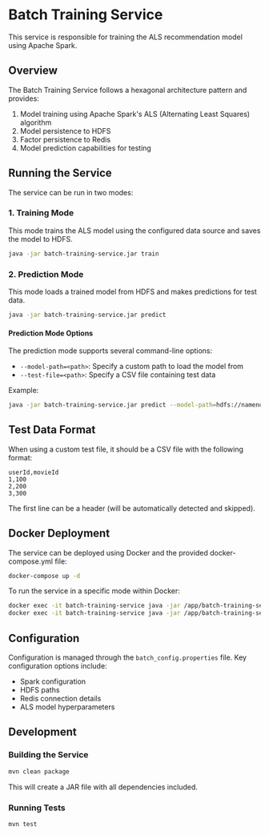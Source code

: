# Batch Training Service

This service is responsible for training the ALS recommendation model using Apache Spark.

## Overview

The Batch Training Service follows a hexagonal architecture pattern and provides:

1. Model training using Apache Spark's ALS (Alternating Least Squares) algorithm
2. Model persistence to HDFS
3. Factor persistence to Redis
4. Model prediction capabilities for testing

## Running the Service

The service can be run in two modes:

### 1. Training Mode

This mode trains the ALS model using the configured data source and saves the model to HDFS.

```bash
java -jar batch-training-service.jar train
```

### 2. Prediction Mode

This mode loads a trained model from HDFS and makes predictions for test data.

```bash
java -jar batch-training-service.jar predict
```

#### Prediction Mode Options

The prediction mode supports several command-line options:

- `--model-path=<path>`: Specify a custom path to load the model from
- `--test-file=<path>`: Specify a CSV file containing test data

Example:

```bash
java -jar batch-training-service.jar predict --model-path=hdfs://namenode:8020/custom/model/path --test-file=/path/to/test_data.csv
```

## Test Data Format

When using a custom test file, it should be a CSV file with the following format:

```
userId,movieId
1,100
2,200
3,300
```

The first line can be a header (will be automatically detected and skipped).

## Docker Deployment

The service can be deployed using Docker and the provided docker-compose.yml file:

```bash
docker-compose up -d
```

To run the service in a specific mode within Docker:

```bash
docker exec -it batch-training-service java -jar /app/batch-training-service.jar train
docker exec -it batch-training-service java -jar /app/batch-training-service.jar predict
```

## Configuration

Configuration is managed through the `batch_config.properties` file. Key configuration options include:

- Spark configuration
- HDFS paths
- Redis connection details
- ALS model hyperparameters

## Development

### Building the Service

```bash
mvn clean package
```

This will create a JAR file with all dependencies included.

### Running Tests

```bash
mvn test
```